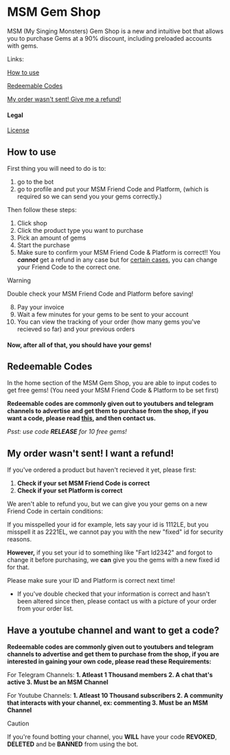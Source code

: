 # MSM Gem Shop
MSM (My Singing Monsters) Gem Shop is a new and intuitive bot that allows you to purchase Gems at a 90% discount, including preloaded accounts with gems.

Links:

[How to use](#how-to-use)

[Redeemable Codes](#redeemable-codes)

[My order wasn't sent! Give me a refund!](#my-order-wasnt-sent-i-want-a-refund)

#### Legal

[License](https://github.com/riotschoolacc/MSM-Gem-Shop/blob/main/LICENSE)

How to use
------
First thing you will need to do is to:
1. go to the bot
2. go to profile and put your MSM Friend Code and Platform, (which is required so we can send you your gems correctly.)

Then follow these steps:
1. Click shop
3. Click the product type you want to purchase
4. Pick an amount of gems
5. Start the purchase
6. Make sure to confirm your MSM Friend Code & Platform is correct!! You ***cannot*** get a refund in any case but for [certain cases](#my-order-wasnt-sent-i-want-a-refund), you can change your Friend Code to the correct one.
   
> [!WARNING]
> Double check your MSM Friend Code and Platform before saving!

8. Pay your invoice
9. Wait a few minutes for your gems to be sent to your account
10. You can view the tracking of your order (how many gems you've recieved so far) and your previous orders

#### Now, after all of that, you should have your gems!

Redeemable Codes
------
In the home section of the MSM Gem Shop, you are able to input codes to get free gems! (You need your MSM Friend Code & Platform to be set first)

**Redeemable codes are commonly given out to youtubers and telegram channels to advertise and get them to purchase from the shop, if you want a code, please read [this](#become-a-partner-and-get-a-code), and then contact us.**

*Psst: use code **RELEASE** for 10 free gems!*

My order wasn't sent! I want a refund!
------
If you've ordered a product but haven't recieved it yet, please first:
1. **Check if your set MSM Friend Code is correct**
2. **Check if your set Platform is correct**

We aren't able to refund you, but we can give you your gems on a new Friend Code in certain conditions:

If you misspelled your id for example, lets say your id is 1112LE, but you misspell it as 2221EL, we cannot pay you with the new "fixed" id for security reasons.

**However,** if you set your id to something like "Fart Id2342" and forgot to change it before purchasing, we **can** give you the gems with a new fixed id for that.

Please make sure your ID and Platform is correct next time!

* If you've double checked that your information is correct and hasn't been altered since then, please contact us with a picture of your order from your order list. 

Have a youtube channel and want to get a code?
------

**Redeemable codes are commonly given out to youtubers and telegram channels to advertise and get them to purchase from the shop, if you are interested in gaining your own code, please read these Requirements:**

For Telegram Channels:
**1. Atleast 1 Thousand members
2. A chat that's active
3. Must be an MSM Channel**

For Youtube Channels:
**1. Atleast 10 Thousand subscribers
2. A community that interacts with your channel, ex: commenting
3. Must be an MSM Channel**

> [!CAUTION]
> If you're found botting your channel, you **WILL** have your code **REVOKED**, **DELETED** and be **BANNED** from using the bot.
